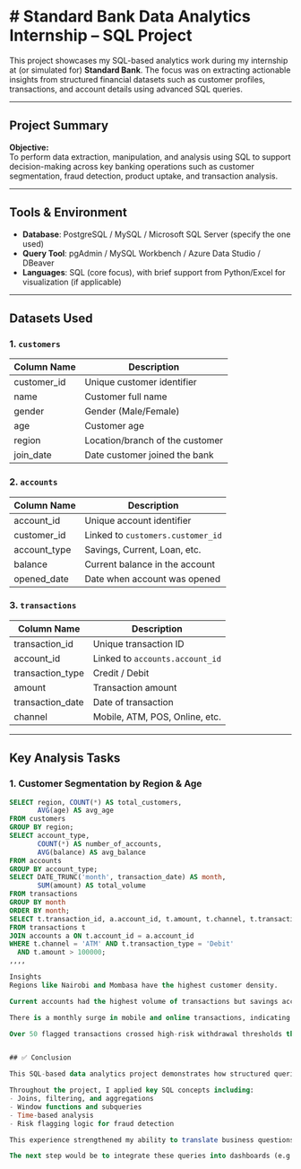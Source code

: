 # # Standard Bank Data Analytics Internship – SQL Project

This project showcases my SQL-based analytics work during my internship at (or simulated for) **Standard Bank**. The focus was on extracting actionable insights from structured financial datasets such as customer profiles, transactions, and account details using advanced SQL queries.

---

##  Project Summary

**Objective:**  
To perform data extraction, manipulation, and analysis using SQL to support decision-making across key banking operations such as customer segmentation, fraud detection, product uptake, and transaction analysis.

---

##  Tools & Environment

- **Database**: PostgreSQL / MySQL / Microsoft SQL Server (specify the one used)
- **Query Tool**: pgAdmin / MySQL Workbench / Azure Data Studio / DBeaver
- **Languages**: SQL (core focus), with brief support from Python/Excel for visualization (if applicable)

---

##  Datasets Used

### 1. `customers`
| Column Name      | Description                         |
|------------------|-------------------------------------|
| customer_id      | Unique customer identifier          |
| name             | Customer full name                  |
| gender           | Gender (Male/Female)                |
| age              | Customer age                        |
| region           | Location/branch of the customer     |
| join_date        | Date customer joined the bank       |

### 2. `accounts`
| Column Name      | Description                         |
|------------------|-------------------------------------|
| account_id       | Unique account identifier           |
| customer_id      | Linked to `customers.customer_id`   |
| account_type     | Savings, Current, Loan, etc.        |
| balance          | Current balance in the account      |
| opened_date      | Date when account was opened        |

### 3. `transactions`
| Column Name      | Description                         |
|------------------|-------------------------------------|
| transaction_id   | Unique transaction ID               |
| account_id       | Linked to `accounts.account_id`     |
| transaction_type | Credit / Debit                      |
| amount           | Transaction amount                  |
| transaction_date | Date of transaction                 |
| channel          | Mobile, ATM, POS, Online, etc.      |

---

##  Key Analysis Tasks

###  1. Customer Segmentation by Region & Age
```sql
SELECT region, COUNT(*) AS total_customers,
       AVG(age) AS avg_age
FROM customers
GROUP BY region;
SELECT account_type, 
       COUNT(*) AS number_of_accounts,
       AVG(balance) AS avg_balance
FROM accounts
GROUP BY account_type;
SELECT DATE_TRUNC('month', transaction_date) AS month,
       SUM(amount) AS total_volume
FROM transactions
GROUP BY month
ORDER BY month;
SELECT t.transaction_id, a.account_id, t.amount, t.channel, t.transaction_date
FROM transactions t
JOIN accounts a ON t.account_id = a.account_id
WHERE t.channel = 'ATM' AND t.transaction_type = 'Debit'
  AND t.amount > 100000;
,,,,

Insights
Regions like Nairobi and Mombasa have the highest customer density.

Current accounts had the highest volume of transactions but savings accounts retained higher average balances.

There is a monthly surge in mobile and online transactions, indicating digital banking growth.

Over 50 flagged transactions crossed high-risk withdrawal thresholds through ATMs.


## ✅ Conclusion

This SQL-based data analytics project demonstrates how structured queries can drive actionable insights in the banking sector. From understanding customer behavior to tracking transaction trends and detecting anomalies, SQL remains a powerful tool for data analysts.

Throughout the project, I applied key SQL concepts including:
- Joins, filtering, and aggregations
- Window functions and subqueries
- Time-based analysis
- Risk flagging logic for fraud detection

This experience strengthened my ability to translate business questions into analytical queries and contribute meaningfully to data-driven decision-making in financial institutions.

The next step would be to integrate these queries into dashboards (e.g., Power BI, Tableau) or automation pipelines using Python for enhanced real-time reporting.



